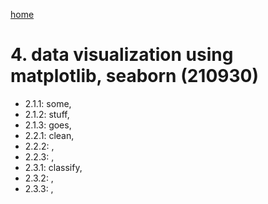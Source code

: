 [home](https://nils-holmberg.github.io/sfac-py/)

# 4. data visualization using matplotlib, seaborn (210930)

- 2.1.1: some, 
- 2.1.2: stuff, 
- 2.1.3: goes, 
- 2.2.1: clean, 
- 2.2.2: , 
- 2.2.3: , 
- 2.3.1: classify, 
- 2.3.2: , 
- 2.3.3: , 
